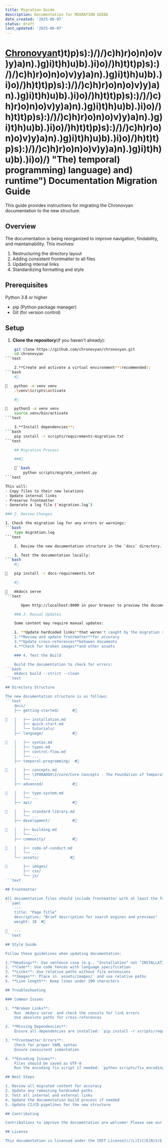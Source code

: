 ```yaml
---
title: Migration Guide
description: Documentation for MIGRATION GUIDE
date_created: '2025-06-07'
status: draft
last_updated: '2025-06-07'
---
```


# [Chronovyan](https://chronovyan.github.io/h)t)t)p)s):)/)/)c)h)r)o)n)o)v)y)a)n).)g)i)t)h)u)b).)i)o)/)h)t)t)p)s):)/)/)c)h)r)o)n)o)v)y)a)n).)g)i)t)h)u)b).)i)o)/)h)t)t)p)s):)/)/)c)h)r)o)n)o)v)y)a)n).)g)i)t)h)u)b).)i)o)/)h)t)t)p)s):)/)/)c)h)r)o)n)o)v)y)a)n).)g)i)t)h)u)b).)i)o)/)h)t)t)p)s):)/)/)c)h)r)o)n)o)v)y)a)n).)g)i)t)h)u)b).)i)o)/)h)t)t)p)s):)/)/)c)h)r)o)n)o)v)y)a)n).)g)i)t)h)u)b).)i)o)/)h)t)t)p)s):)/)/)c)h)r)o)n)o)v)y)a)n).)g)i)t)h)u)b).)i)o)/) "The) temporal) programming) language) and) runtime") Documentation Migration Guide

This guide provides instructions for migrating the Chronovyan documentation to the new structure.

## Overview

The documentation is being reorganized to improve navigation, findability, and maintainability. This involves:

1. Restructuring the directory layout
2. Adding consistent frontmatter to all files
3. Updating internal links
4. Standardizing formatting and style

## Prerequisites

 Python 3.8 or higher
- pip (Python package manager)
- Git (for version control)

## Setup

1. **Clone the repository**(if you haven't already):
```bash
    git clone https://github.com/chronovyan/chronovyan.git
    cd chronovyan
```text

    2.**Create and activate a virtual environment**(recommended):
```bash
    #

   python -m venv venv
    .\venv\Scripts\activate

    #

   python3 -m venv venv
    source venv/bin/activate
```text

    3.**Install dependencies**:
```bash
    pip install -r scripts/requirements-migration.txt
```text

    ## Migration Process

    ###

    ``bash
        python scripts/migrate_content.py
```text

This will:
- Copy files to their new locations
- Update internal links
- Preserve frontmatter
- Generate a log file (`migration.log`)

### 2. Review Changes

1. Check the migration log for any errors or warnings:
```bash
    type migration.log
```text

    2. Review the new documentation structure in the `docs` directory.

    3. Test the documentation locally:
```bash
    #

   pip install -r docs-requirements.txt

    #

   mkdocs serve
```text

       Open http://localhost:8000 in your browser to preview the documentation.

    ### 3. Manual Updates

    Some content may require manual updates:

    1. **Update hardcoded links**that weren't caught by the migration script
    2.**Review and update frontmatter**for accuracy
    3.**Update cross-references**between documents
    4.**Check for broken images**and other assets

    ### 4. Test the Build

    Build the documentation to check for errors:
```bash
    mkdocs build --strict --clean
```text

## Directory Structure

The new documentation structure is as follows:
```text
    docs/
    ├── getting-started/      #

   │   ├── installation.md
    │   ├── quick-start.md
    │   └── tutorials/
    ├── language/             #

   │   ├── syntax.md
    │   ├── types.md
    │   ├── control-flow.md
    │   └── ...
    ├── temporal-programming/  #

   │   ├── concepts.md
    │   ├── \1PARADOX\2/core/Core Concepts - The Foundation of Temporal Programming.md#paradox\3/)c)o)r)e)/)c)o)n)c)e)p)t)s)#)[)p)a)r)a)d)o)x)])()/)c)o)r)e)/)c)o)n)c)e)p)t)s)#)[)p)a)r)a)d)o)x)])()/)c)o)r)e)/)c)o)n)c)e)p)t)s)#)p)a)r)a)d)o)x))))) "A temporal inconsistency) that) must) be) resolved"")-avoidance.md
    │   └── ...
    ├── advanced/             #

   │   ├── type-system.md
    │   └── ...
    ├── api/                  #

   │   ├── standard-library.md
    │   └── ...
    ├── development/          #

   │   ├── building.md
    │   └── ...
    ├── community/            #

   │   ├── code-of-conduct.md
    │   └── ...
    └── assets/              #

       ├── images/
        ├── css/
        └── js/
```text

## Frontmatter

All documentation files should include frontmatter with at least the following fields:
```yaml
    ---
    title: "Page Title"
    description: "Brief description for search engines and previews"
    weight: 10  #

   ---
```text

## Style Guide

Follow these guidelines when updating documentation:

1.**Headings**: Use sentence case (e.g., "Installation" not "INSTALLATION")
2. **Code**: Use code fences with language specification
3. **Links**: Use relative paths without file extensions
4. **Images**: Place in `assets/images/` and use relative paths
5. **Line length**: Keep lines under 100 characters

## Troubleshooting

### Common Issues

1. **Broken Links**:
    Run `mkdocs serve` and check the console for link errors
    Use absolute paths for cross-references

2. **Missing Dependencies**:
    Ensure all dependencies are installed: `pip install -r scripts/requirements-migration.txt`

3. **Frontmatter Errors**:
    Check for proper YAML syntax
    Ensure consistent indentation

4. **Encoding Issues**:
    Files should be saved as UTF-8
    Run the encoding fix script if needed: `python scripts/fix_encoding.py`

## Next Steps

1. Review all migrated content for accuracy
2. Update any remaining hardcoded paths
3. Test all internal and external links
4. Update the documentation build process if needed
5. Update CI/CD pipelines for the new structure

## Contributing

Contributions to improve the documentation are welcome! Please see our [Contributing Guide](/)C)O)N)T)R)I)B)U)T)I)N)G).)m)d) for more information.

## License

This documentation is licensed under the [MIT License](/)L)I)C)E)N)S)E).
